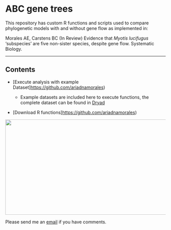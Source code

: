 **ABC gene trees**
=======

This repository has custom R functions and scripts used to compare phylogenetic models with and without gene flow as implemented in: 

Morales AE, Carstens BC (In Review) Evidence that *Myotis lucifugus* ‘subspecies’ are five non-sister species, despite gene flow. Systematic Biology.




________

## Contents

-    [Execute analysis with example Dataset]https://github.com/ariadnamorales)
      - Example datasets are included here to execute functions, the complete dataset can be found in [Dryad](https://www.google.com/search?q=dryad&rlz=1C5CHFA_enUS717US718&oq=dryad&aqs=chrome.0.69i59j69i60j0j69i60j0l2.1299j0j7&sourceid=chrome&ie=UTF-8)

-    [Download R functions]https://github.com/ariadnamorales)

<img src="https://github.com/ariadnamorales/ABC_gene_trees/blob/master/images/workflow_ABCgeneTrees.pdf?raw=true" width="600" height="300" />




Please send me an [email](ariadna.biologia@gmail.com) if you have comments.